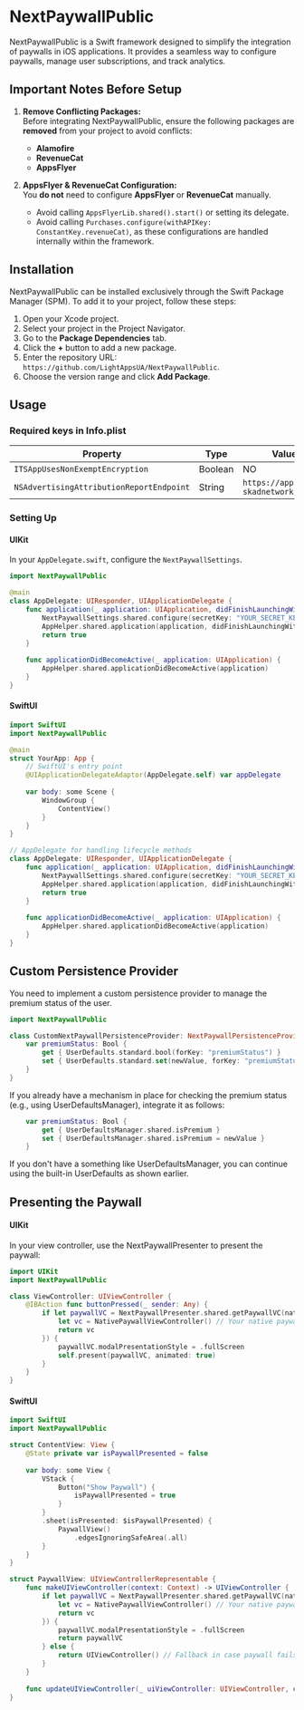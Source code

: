 # NextPaywallPublic

NextPaywallPublic is a Swift framework designed to simplify the integration of paywalls in iOS applications. It provides a seamless way to configure paywalls, manage user subscriptions, and track analytics.

## Important Notes Before Setup

1. **Remove Conflicting Packages:**  
   Before integrating NextPaywallPublic, ensure the following packages are **removed** from your project to avoid conflicts:
   - **Alamofire**
   - **RevenueCat**
   - **AppsFlyer**

  
2. **AppsFlyer & RevenueCat Configuration:**  
   You **do not** need to configure **AppsFlyer** or **RevenueCat** manually.  
   - Avoid calling `AppsFlyerLib.shared().start()` or setting its delegate.  
   - Avoid calling `Purchases.configure(withAPIKey: ConstantKey.revenueCat)`, as these configurations are handled internally within the framework.


## Installation

NextPaywallPublic can be installed exclusively through the Swift Package Manager (SPM). To add it to your project, follow these steps:

1. Open your Xcode project.
2. Select your project in the Project Navigator.
3. Go to the **Package Dependencies** tab.
4. Click the **+** button to add a new package.
5. Enter the repository URL: `https://github.com/LightAppsUA/NextPaywallPublic`.
6. Choose the version range and click **Add Package**.

## Usage

### Required keys in Info.plist

|Property|Type|Value|
|-|-|-|
|`ITSAppUsesNonExemptEncryption`|Boolean|NO|
|`NSAdvertisingAttributionReportEndpoint`|String|`https://appsflyer-skadnetwork.com/`|

### Setting Up

#### UIKit

In your `AppDelegate.swift`, configure the `NextPaywallSettings`.  

```swift
import NextPaywallPublic

@main
class AppDelegate: UIResponder, UIApplicationDelegate {
    func application(_ application: UIApplication, didFinishLaunchingWithOptions launchOptions: [UIApplication.LaunchOptionsKey: Any]?) -> Bool {
        NextPaywallSettings.shared.configure(secretKey: "YOUR_SECRET_KEY", persistenceProvider: CustomNextPaywallPersistenceProvider())
        AppHelper.shared.application(application, didFinishLaunchingWithOptions: launchOptions)
        return true
    }
    
    func applicationDidBecomeActive(_ application: UIApplication) {
        AppHelper.shared.applicationDidBecomeActive(application)
    }
}
```

#### SwiftUI

```swift
import SwiftUI
import NextPaywallPublic

@main
struct YourApp: App {
    // SwiftUI's entry point
    @UIApplicationDelegateAdaptor(AppDelegate.self) var appDelegate
    
    var body: some Scene {
        WindowGroup {
            ContentView()
        }
    }
}

// AppDelegate for handling lifecycle methods
class AppDelegate: UIResponder, UIApplicationDelegate {
    func application(_ application: UIApplication, didFinishLaunchingWithOptions launchOptions: [UIApplication.LaunchOptionsKey: Any]?) -> Bool {
        NextPaywallSettings.shared.configure(secretKey: "YOUR_SECRET_KEY", persistenceProvider: CustomNextPaywallPersistenceProvider())
        AppHelper.shared.application(application, didFinishLaunchingWithOptions: launchOptions)
        return true
    }
    
    func applicationDidBecomeActive(_ application: UIApplication) {
        AppHelper.shared.applicationDidBecomeActive(application)
    }
}
```

## Custom Persistence Provider

You need to implement a custom persistence provider to manage the premium status of the user. 

```swift
import NextPaywallPublic

class CustomNextPaywallPersistenceProvider: NextPaywallPersistenceProvider {
    var premiumStatus: Bool {
        get { UserDefaults.standard.bool(forKey: "premiumStatus") }
        set { UserDefaults.standard.set(newValue, forKey: "premiumStatus") }
    }
}
```

If you already have a mechanism in place for checking the premium status (e.g., using UserDefaultsManager), integrate it as follows:

```swift
    var premiumStatus: Bool {
        get { UserDefaultsManager.shared.isPremium }
        set { UserDefaultsManager.shared.isPremium = newValue }
    }
```

If you don't have a something like UserDefaultsManager, you can continue using the built-in UserDefaults as shown earlier.

## Presenting the Paywall

#### UIKit

In your view controller, use the NextPaywallPresenter to present the paywall:

```swift
import UIKit
import NextPaywallPublic

class ViewController: UIViewController {
    @IBAction func buttonPressed(_ sender: Any) {
        if let paywallVC = NextPaywallPresenter.shared.getPaywallVC(nativePaywallProvider: {
            let vc = NativePaywallViewController() // Your native paywall VC here
            return vc
        }) {
            paywallVC.modalPresentationStyle = .fullScreen
            self.present(paywallVC, animated: true)
        }
    }
}
```

#### SwiftUI

```swift
import SwiftUI
import NextPaywallPublic

struct ContentView: View {
    @State private var isPaywallPresented = false
    
    var body: some View {
        VStack {
            Button("Show Paywall") {
                isPaywallPresented = true
            }
        }
        .sheet(isPresented: $isPaywallPresented) {
            PaywallView()
                .edgesIgnoringSafeArea(.all)
        }
    }
}

struct PaywallView: UIViewControllerRepresentable {
    func makeUIViewController(context: Context) -> UIViewController {
        if let paywallVC = NextPaywallPresenter.shared.getPaywallVC(nativePaywallProvider: {
            let vc = NativePaywallViewController() // Your native paywall VC here
            return vc
        }) {
            paywallVC.modalPresentationStyle = .fullScreen
            return paywallVC
        } else {
            return UIViewController() // Fallback in case paywall fails to load
        }
    }
    
    func updateUIViewController(_ uiViewController: UIViewController, context: Context) {}
}
```